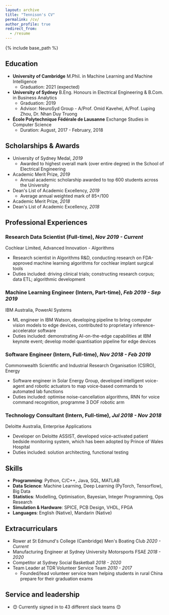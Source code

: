 ```yaml
---
layout: archive
title: "Tennison's CV"
permalink: /cv/
author_profile: true
redirect_from:
  - /resume
---
```


{% include base_path %}

## Education
* **University of Cambridge** M.Phil. in Machine Learning and Machine Intelligence 
  * Graduation: 2021 (expected)
* **University of Sydney** B.Eng. Honours in Electrical Engineering & B.Com. in Business Analytics 
  * Graduation: 2019
  * Advisor: NeuroSyd Group - A/Prof. Omid Kavehei, A/Prof. Luping Zhou, Dr. Nhan Duy Truong
* **École Polytechnique Fédérale de Lausanne** Exchange Studies in Computer Science
  * Duration: August, 2017 - February, 2018

## Scholarships & Awards
* University of Sydney Medal, *2019*
  * Awarded to highest overall mark (over entire degree) in the School of Electrical Engineering
* Academic Merit Prize, *2019*
  * Annual academic scholarship awarded to top 600 students across the University
* Dean's List of Academic Excellency, *2019*
  * Average annual weighted mark of 85+/100
* Academic Merit Prize, *2018*
* Dean's List of Academic Excellency, *2018*

## Professional Experiences
### Research Data Scientist (Full-time), *Nov 2019 - Current*
Cochlear Limited, Advanced Innovation - Algorithms 
  * Research scientist in Algorithms R&D, conducting research on FDA-approved machine learning algorithms for cochlear implant surgical tools
  * Duties included: driving clinical trials; constructing research corpus; data ETL; algorithmic development

### Machine Learning Engineer (Intern, Part-time), *Feb 2019 - Sep 2019*
IBM Australia, PowerAI Systems 
  * ML engineer in IBM Watson, developing pipeline to bring computer vision models to edge devices, contributed to proprietary inference-accelerator software
  * Duties included: demonstrating AI-on-the-edge capabilities at IBM keynote event; develop model quantisation pipeline for edge devices
  
### Software Engineer (Intern, Full-time), *Nov 2018 - Feb 2019*
Commonwealth Scientific and Industrial Research Organisation (CSIRO), Energy
  * Software engineer in Solar Energy Group, developed intelligent voice-agent and robotic actuators to map voice-based commands to automated lab functions
  * Duties included: optimise noise-cancellation algorithms, RNN for voice command recognition, programme 3 DOF robotic arm

### Technology Consultant (Intern, Full-time), *Jul 2018 - Nov 2018*
Deloitte Australia, Enterprise Applications
  * Developer on Deloitte ASSIST, developed voice-activated patient bedside monitoring system, which has been adopted by Prince of Wales Hospital
  * Duties included: solution architecting, functional testing

## Skills
* **Programming**: Python, C/C++, Java, SQL, MATLAB
* **Data Science**: Machine Learning, Deep Learning (PyTorch, Tensorflow), Big Data
* **Statistics**: Modelling, Optimisation, Bayesian, Integer Programming, Ops Research
* **Simulation & Hardware**: SPICE, PCB Design, VHDL, FPGA
* **Languages**: English (Native), Mandarin (Native)
  
## Extracurriculars
* Rower at St Edmund's College (Cambridge) Men's Boating Club *2020 - Current*
* Manufacturing Engineer at Sydney University Motorsports FSAE *2018 - 2020*
* Competitor at Sydney Social Basketball *2018 - 2020*
* Team Leader at TDR Volunteer Service Team *2010 - 2017*
  * Founded/lead volunteer service team helping students in rural China prepare for their graduation exams

## Service and leadership
* 😊 Currently signed in to 43 different slack teams 😊
